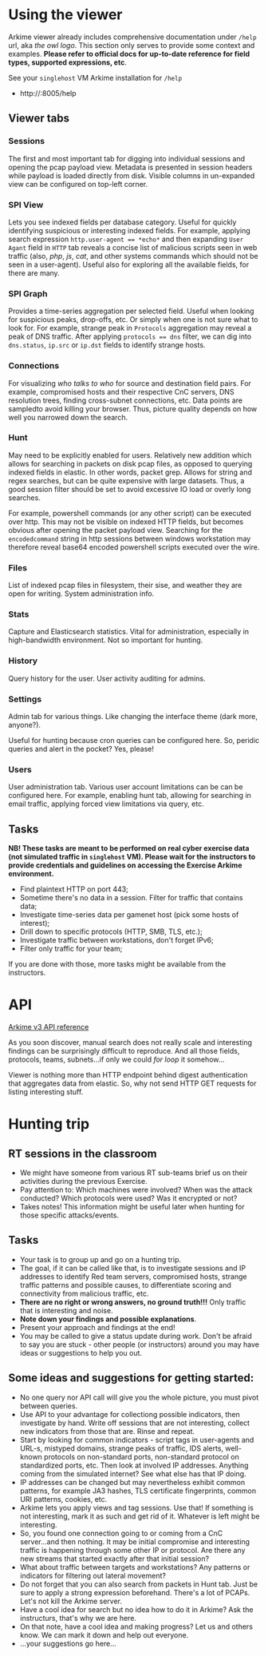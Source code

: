 # Using the viewer

Arkime viewer already includes comprehensive documentation under `/help` url, aka *the owl logo*. This section only serves to provide some context and examples. **Please refer to official docs for up-to-date reference for field types, supported expressions, etc**.

See your `singlehost` VM Arkime installation for `/help`
 * http://<singlehost-ip>:8005/help

## Viewer tabs

### Sessions

The first and most important tab for digging into individual sessions and opening the pcap payload view. Metadata is presented in session headers while payload is loaded directly from disk. Visible columns in un-expanded view can be configured on top-left corner.

### SPI View

Lets you see indexed fields per database category. Useful for quickly identifying suspicious or interesting indexed fields. For example, applying search expression `http.user-agent == *echo*` and then expanding `User Agant` field in `HTTP` tab reveals a concise list of malicious scripts seen in web traffic (also, *php*, *js*, *cat*, and other systems commands which should not be seen in a user-agent). Useful also for exploring all the available fields, for there are many.

### SPI Graph

Provides a time-series aggregation per selected field. Useful when looking for suspicious peaks, drop-offs, etc. Or simply when one is not sure what to look for. For example, strange peak in `Protocols` aggregation may reveal a peak of DNS traffic. After applying `protocols == dns` filter, we can dig into `dns.status`, `ip.src` or `ip.dst` fields to identify strange hosts.

### Connections

For visualizing *who talks to who* for source and destination field pairs. For example, compromised hosts and their respective CnC servers, DNS resolution trees, finding cross-subnet connections, etc. Data points are sampledto avoid killing your browser. Thus, picture quality depends on how well you narrowed down the search.

### Hunt

May need to be explicitly enabled for users. Relatively new addition which allows for searching in packets on disk pcap files, as opposed to querying indexed fields in elastic. In other words, packet grep. Allows for string and regex searches, but can be quite expensive with large datasets. Thus, a good session filter should be set to avoid excessive IO load or overly long searches.

For example, powershell commands (or any other script) can be executed over http. This may not be visible on indexed HTTP fields, but becomes obvious after opening the packet payload view. Searching for the `encodedcommand` string in http sessions between windows workstation may therefore reveal base64 encoded powershell scripts executed over the wire.

### Files

List of indexed pcap files in filesystem, their sise, and weather they are open for writing. System administration info.

### Stats

Capture and Elasticsearch statistics. Vital for administration, especially in high-bandwidth environment. Not so important for hunting.

### History

Query history for the user. User activity auditing for admins.

### Settings

Admin tab for various things. Like changing the interface theme (dark more, anyone?). 

Useful for hunting because cron queries can be configured here. So, peridic queries and alert in the pocket? Yes, please!

### Users

User administration tab. Various user account limitations can be can be configured here. For example, enabling hunt tab, allowing for searching in email traffic, applying forced view limitations via query, etc.

## Tasks

**NB! These tasks are meant to be performed on real cyber exercise data (not simulated traffic in `singlehost` VM). Please wait for the instructors to provide credentials and guidelines on accessing the Exercise Arkime environment.**

 * Find plaintext HTTP on port 443;
 * Sometime there's no data in a session. Filter for traffic that contains data;
 * Investigate time-series data per gamenet host (pick some hosts of interest);
 * Drill down to specific protocols (HTTP, SMB, TLS, etc.);
 * Investigate traffic between workstations, don't forget IPv6;
 * Filter only traffic for your team;

If you are done with those, more tasks might be available from the instructors.


# API

[Arkime v3 API reference](https://arkime.com/apiv3)

As you soon discover, manual search does not really scale and interesting findings can be surprisingly difficult to reproduce. And all those fields, protocols, teams, subnets...if only we could *for loop* it somehow...

Viewer is nothing more than HTTP endpoint behind digest authentication that aggregates data from elastic. So, why not send HTTP GET requests for listing interesting stuff.

# Hunting trip

## RT sessions in the classroom

 * We might have someone from various RT sub-teams brief us on their activities during the previous Exercise.
 * Pay attention to: Which machines were involved? When was the attack conducted? Which protocols were used? Was it encrypted or not?
 * Takes notes! This information might be useful later when hunting for those specific attacks/events.

## Tasks

 * Your task is to group up and go on a hunting trip. 
  * The goal, if it can be called like that, is to investigate sessions and IP addresses to identify Red team servers, compromised hosts, strange traffic patterns and possible causes, to differentiate scoring and connectivity from malicious traffic, etc. 
  * **There are no right or wrong answers, no ground truth!!!** Only traffic that is interesting and noise. 
  * **Note down your findings and possible explanations**.
  * Present your approach and findings at the end!
  * You may be called to give a status update during work. Don't be afraid to say you are stuck - other people (or instructors) around you may have ideas or suggestions to help you out.

## Some ideas and suggestions for getting started:
 * No one query nor API call will give you the whole picture, you must pivot between queries.
  * Use API to your advantage for collectiong possible indicators, then investigate by hand. Write off sessions that are not interesting, collect new indicators from those that are. Rinse and repeat.
 * Start by looking for common indicators - script tags in user-agents and URL-s, mistyped domains, strange peaks of traffic, IDS alerts, well-known protocols on non-standard ports, non-standard protocol on standardized ports, etc. Then look at involved IP addresses. Anything coming from the simulated internet? See what else has that IP doing.
 * IP addresses can be changed but may nevertheless exhibit common patterns, for example JA3 hashes, TLS certificate fingerprints, common URI patterns, cookies, etc.
 * Arkime lets you apply views and tag sessions. Use that! If something is not interesting, mark it as such and get rid of it. Whatever is left might be interesting.
 * So, you found one connection going to or coming from a CnC server...and then nothing. It may be initial compromise and interesting traffic is happening through some other IP or protocol. Are there any new streams that started exactly after that initial session?
 * What about traffic between targets and workstations? Any patterns or indicators for filtering out lateral movement?
 * Do not forget that you can also search from packets in Hunt tab. Just be sure to apply a strong expression beforehand. There's a lot of PCAPs. Let's not kill the Arkime server.
 * Have a cool idea for search but no idea how to do it in Arkime? Ask the instructurs, that's why we are here.
 * On that note, have a cool idea and making progress? Let us and others know. We can mark it down and help out everyone.
 * ...your suggestions go here...
